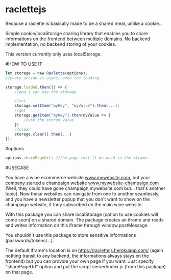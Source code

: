 # raclettejs

Because a raclette is basically made to be a shared meal, unlike a cookie...

Simple cookie/locaStorage sharing library that enables you to share informations on the frontend between multiple domains.
No backend implementation, no backend storing of your cookies. 

This version currently only uses localStorage.

#HOW TO USE IT
```js
let storage = new Raclette(options);
//every action is async, even the loading.

storage.loaded.then(() => {
    //now i can use the storage

    //set
    storage.setItem("myKey", "myValue").then(...);
    //get
    storage.getItem("myKey").then(myValue => {
        //use the stored value
    })
    //clear
    storage.clear().then(...)
});
```
#options
```js
options.sharePageUrl: //the page that'll be used in the iframe.
```

#USECASE

You have a wine ecommerce website www.mywebsite.com, but your company started a champaign website www.mywebsite-champaign.com
(Well, they could have gone champaign.mywebsite.com but... that's another topic).
Now these websites can navigate from one to another seamlessly, and you have a newsletter popup that you don't want to show on the champaign website, if they subscribed on the main wine website. 

With this package you can share localStorage (option to use cookies will come soon) on a shared domain. The package creates an iframe and reads and writes information on this iframe through window.postMessage.

You shouldn't use this package to store sensitive informations (passwords/tokens/...).

The default iframe's location is on https://raclettejs.herokuapp.com/ (again nothing transit to any backend, the informations always stays on the frontend) but you can provide your own page if you want. Just specify "sharePageUrl" option and put the script server/index.js (from this package) on that page.

